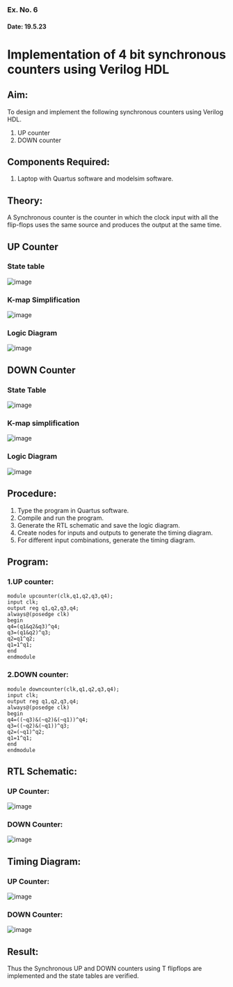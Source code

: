 ### Ex. No. 6
#### Date: 19.5.23
# Implementation of 4 bit synchronous counters using Verilog HDL
## Aim:
To design and implement the following synchronous counters using Verilog HDL.
1.	UP counter
2.	DOWN counter
## Components Required:
1.	Laptop with Quartus software and modelsim software.
## Theory:
A Synchronous counter is the counter in which the clock input with all the flip-flops uses the same source and produces the output at the same time.
## UP Counter
### State table
![image](https://github.com/rvinifa/Counter/assets/133735746/ede78598-89fd-4aeb-9d82-329e45d05f2a)

### K-map Simplification

   ![image](https://github.com/rvinifa/Counter/assets/133735746/21554263-611b-44a2-8f78-7b2220ef5a05)
   
### Logic Diagram
![image](https://github.com/rvinifa/Counter/assets/133735746/2ab715d3-f6d5-4cf6-8fda-8fa666518c0b)



## DOWN Counter
### State Table
 ![image](https://github.com/rvinifa/Counter/assets/133735746/5be9585c-11aa-47c3-beaf-0dca916750f2)

### K-map simplification
 ![image](https://github.com/rvinifa/Counter/assets/133735746/dde7bc60-3a4f-4fb7-811d-f420cb74bdef)

### Logic Diagram
 ![image](https://github.com/rvinifa/Counter/assets/133735746/64e2d7b7-1646-4ca7-bc6c-c7c10881223c)

## Procedure:
1.	Type the program in Quartus software.
2.	Compile and run the program.
3.	Generate the RTL schematic and save the logic diagram.
4.	Create nodes for inputs and outputs to generate the timing diagram.
5.	For different input combinations, generate the timing diagram.


## Program:
### 1.UP counter:
```
module upcounter(clk,q1,q2,q3,q4);
input clk;
output reg q1,q2,q3,q4;
always@(posedge clk)
begin
q4=(q1&q2&q3)^q4;
q3=(q1&q2)^q3;
q2=q1^q2;
q1=1^q1;
end
endmodule
```

### 2.DOWN counter:
```
module downcounter(clk,q1,q2,q3,q4);
input clk;
output reg q1,q2,q3,q4;
always@(posedge clk)
begin
q4=((~q3)&(~q2)&(~q1))^q4;
q3=((~q2)&(~q1))^q3;
q2=(~q1)^q2;
q1=1^q1;
end
endmodule
```

## RTL Schematic:
### UP Counter:
![image](https://github.com/R-Udayakumar/Ex-06-Counter/assets/118708024/0fd4b8a3-7c22-4298-8a3a-d7f92099e12d)

### DOWN Counter:
![image](https://github.com/R-Udayakumar/Ex-06-Counter/assets/118708024/2f86daa9-f7bf-4173-8960-1314bc929664)


## Timing Diagram:
### UP Counter:
![image](https://github.com/R-Udayakumar/Ex-06-Counter/assets/118708024/80ecc0d3-f403-41fa-bdaf-1acff8b6d551)

### DOWN Counter:
![image](https://github.com/R-Udayakumar/Ex-06-Counter/assets/118708024/6f247385-2685-48ab-a178-81092233fc46)


## Result:
Thus the Synchronous UP and DOWN counters using T flipflops are implemented and the state tables are verified.

